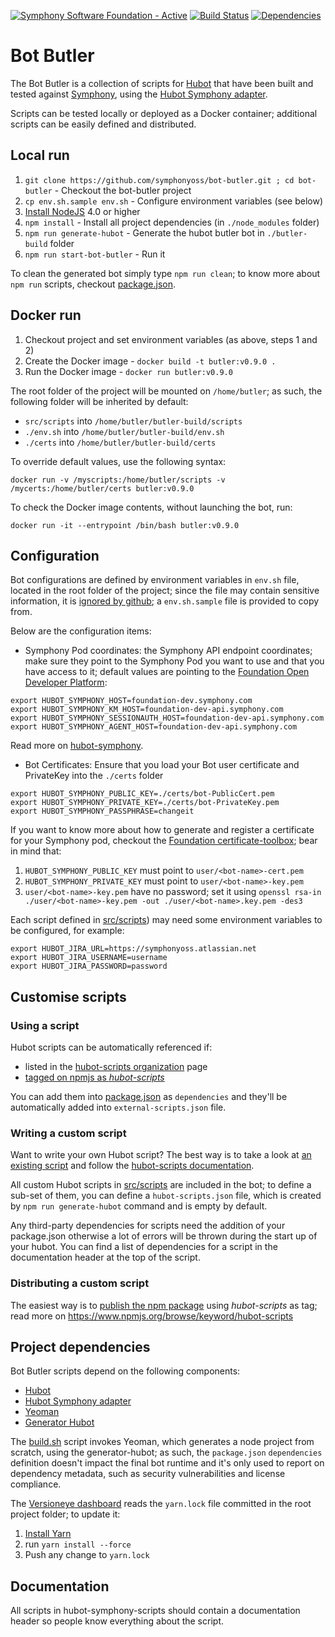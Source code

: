 [![Symphony Software Foundation - Active](https://cdn.rawgit.com/symphonyoss/contrib-toolbox/master/images/ssf-badge-incubating.svg)](https://symphonyoss.atlassian.net/wiki/display/FM/Incubating) [![Build Status](https://travis-ci.org/symphonyoss/bot-butler.svg)](https://travis-ci.org/symphonyoss/bot-butler) [![Dependencies](https://www.versioneye.com/user/projects/58ac50944ca76f0047de1847/badge.svg?style=flat-square)](https://www.versioneye.com/user/projects/58ac50944ca76f0047de1847?child=summary)

# Bot Butler
The Bot Butler is a collection of scripts for [Hubot](https://hubot.github.com/) that have been built and tested against [Symphony](http://www.symphony.com), using the [Hubot Symphony adapter](https://github.com/symphonyoss/hubot-symphony).

Scripts can be tested locally or deployed as a Docker container; additional scripts can be easily defined and distributed.

## Local run
1. `git clone https://github.com/symphonyoss/bot-butler.git ; cd bot-butler` - Checkout the bot-butler project
2. `cp env.sh.sample env.sh` - Configure environment variables (see below)
3. [Install NodeJS](https://nodejs.org/en/download/) 4.0 or higher
4. `npm install` - Install all project dependencies (in `./node_modules` folder)
5. `npm run generate-hubot` - Generate the hubot butler bot in `./butler-build` folder
6. `npm run start-bot-butler` - Run it

To clean the generated bot simply type `npm run clean`; to know more about `npm run` scripts, checkout [package.json](package.json).

## Docker run
1. Checkout project and set environment variables (as above, steps 1 and 2)
2. Create the Docker image - `docker build -t butler:v0.9.0 .`
3. Run the Docker image - `docker run butler:v0.9.0`

The root folder of the project will be mounted on `/home/butler`; as such, the following folder will be inherited by default:
- `src/scripts` into `/home/butler/butler-build/scripts`
- `./env.sh` into `/home/butler/butler-build/env.sh`
- `./certs` into `/home/butler/butler-build/certs`

To override default values, use the following syntax:
```
docker run -v /myscripts:/home/butler/scripts -v /mycerts:/home/butler/certs butler:v0.9.0
```

To check the Docker image contents, without launching the bot, run:
```
docker run -it --entrypoint /bin/bash butler:v0.9.0
```

## Configuration
Bot configurations are defined by environment variables in `env.sh` file, located in the root folder of the project; since the file may contain sensitive information, it is [ignored by github](.gitignore); a `env.sh.sample` file is provided to copy from.

Below are the configuration items:

- Symphony Pod coordinates: the Symphony API endpoint coordinates; make sure they point to the Symphony Pod you want to use and that you have access to it; default values are pointing to the [Foundation Open Developer Platform](https://symphonyoss.atlassian.net/wiki/display/FM/Open+Developer+Platform):
```
export HUBOT_SYMPHONY_HOST=foundation-dev.symphony.com
export HUBOT_SYMPHONY_KM_HOST=foundation-dev-api.symphony.com
export HUBOT_SYMPHONY_SESSIONAUTH_HOST=foundation-dev-api.symphony.com
export HUBOT_SYMPHONY_AGENT_HOST=foundation-dev-api.symphony.com
```
Read more on [hubot-symphony](https://github.com/symphonyoss/hubot-symphony).

- Bot Certificates: Ensure that you load your Bot user certificate and PrivateKey into the `./certs` folder
```
export HUBOT_SYMPHONY_PUBLIC_KEY=./certs/bot-PublicCert.pem
export HUBOT_SYMPHONY_PRIVATE_KEY=./certs/bot-PrivateKey.pem
export HUBOT_SYMPHONY_PASSPHRASE=changeit
```

If you want to know more about how to generate and register a certificate for your Symphony pod, checkout the [Foundation certificate-toolbox](http://github.com/symphonyoss/certificate-toolbox); bear in mind that:
1. `HUBOT_SYMPHONY_PUBLIC_KEY` must point to `user/<bot-name>-cert.pem`
2. `HUBOT_SYMPHONY_PRIVATE_KEY` must point to `user/<bot-name>-key.pem`
3. `user/<bot-name>-key.pem` have no password; set it using `openssl rsa-in ./user/<bot-name>-key.pem -out ./user/<bot-name>.key.pem -des3`

Each script defined in [src/scripts](src/scripts)) may need some environment variables to be configured, for example:
```
export HUBOT_JIRA_URL=https://symphonyoss.atlassian.net
export HUBOT_JIRA_USERNAME=username
export HUBOT_JIRA_PASSWORD=password
```

## Customise scripts

### Using a script
Hubot scripts can be automatically referenced if:
- listed in the [hubot-scripts organization](https://github.com/hubot-scripts) page
- [tagged on npmjs as *hubot-scripts*](https://www.npmjs.org/browse/keyword/hubot-scripts)

You can add them into [package.json](package.json) as `dependencies` and they'll be automatically added into `external-scripts.json` file.

### Writing a custom script
Want to write your own Hubot script? The best way is to take a look at [an existing script](src/scripts) and follow the [hubot-scripts documentation](https://www.npmjs.com/package/hubot-scripts).

All custom Hubot scripts in [src/scripts](src/scripts) are included in the bot; to define a sub-set of them, you can define a `hubot-scripts.json` file, which is created by `npm run generate-hubot` command and is empty by default.

Any third-party dependencies for scripts need the addition of your package.json otherwise a lot of errors will be thrown during the start up of your hubot. You can find a list of dependencies for a script in the documentation header at the top of the script.

### Distributing a custom script
The easiest way is to [publish the npm package](https://docs.npmjs.com/getting-started/publishing-npm-packages) using *hubot-scripts* as tag; read more on https://www.npmjs.org/browse/keyword/hubot-scripts

## Project dependencies
Bot Butler scripts depend on the following components:
- [Hubot](https://hubot.github.com/)
- [Hubot Symphony adapter](https://github.com/symphonyoss/hubot-symphony)
- [Yeoman](https://www.npmjs.com/package/yo)
- [Generator Hubot](https://www.npmjs.com/package/generator-hubot)

The [build.sh](bootstrap/build.sh) script invokes Yeoman, which generates a node project from scratch, using the generator-hubot; as such, the `package.json` `dependencies` definition doesn't impact the final bot runtime and it's only used to report on dependency metadata, such as security vulnerabilities and license compliance.

The [Versioneye dashboard](https://www.versioneye.com/user/projects/58ac50944ca76f0047de1847?child=summary) reads the `yarn.lock` file committed in the root project folder; to update it:
1. [Install Yarn](https://yarnpkg.com/lang/en/docs/install/#mac-tab)
2. run `yarn install --force`
3. Push any change to `yarn.lock`

## Documentation
All scripts in hubot-symphony-scripts should contain a documentation header so people know everything about the script.
